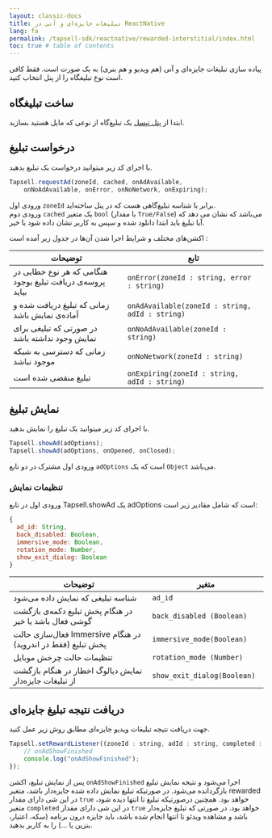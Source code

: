 ```yaml
---
layout: classic-docs
title: تبلیغات جایزه‌ای و آنی در ReactNative
lang: fa
permalink: /tapsell-sdk/reactnative/rewarded-interstitial/index.html
toc: true # table of contents
---
```


پیاده سازی تبلیغات جایزه‌ای و آنی (هم ویدیو‌ و هم بنری) به یک صورت است. فقط کافی است نوع تبلیغگاه را از پنل انتخاب کنید.


## ساخت تبلیغگاه
ابتدا از [پنل تپسل](https://dashboard.tapsell.ir/) یک تبلیغ‌گاه از نوعی که مایل هستید بسازید.


## درخواست تبلیغ
با اجرای کد زیر میتوانید درخواست یک تبلیغ بدهید.

```javascript
Tapsell.requestAd(zoneId, cached, onAdAvailable, 
    onNoAdAvailable, onError, onNoNetwork, onExpiring);
```

ورودی اول `zoneId` برابر با شناسه تبلیغ‌گاهی هست که در پنل ساخته‌اید.  
ورودی دوم `cached` یک متغیر `bool` (با مقدار `True/False`) می‌باشد که نشان می دهد که آیا تبلیغ باید ابتدا دانلود شده و سپس به کاربر نشان داده شود یا خیر.  
  
اکشن‌های مختلف و شرایط اجرا شدن آن‌ها در جدول زیر آمده است :

| توضیحات | تابع |
| - | - |
| هنگامی که هر نوع خطایی در پروسه‌ی دریافت تبلیغ بوجود بیاید | `onError(zoneId : string, error : string)` |
| زمانی که تبلیغ دریافت شده و آماده‌ی نمایش باشد | `onAdAvailable(zoneId : string, adId : string)` |
| در صورتی که تبلیغی برای نمایش وجود نداشته باشد | `onNoAdAvailable(zoneId : string)	` |
| زمانی که دسترسی به شبکه موجود نباشد | `onNoNetwork(zoneId : string)` |
| تبلیغ منقضی شده است | `onExpiring(zoneId : string, adId : string)` |


## نمایش تبلیغ
با اجرای کد زیر میتوانید یک تبلیغ را نمایش بدهید.

```javascript
Tapsell.showAd(adOptions);
Tapsell.showAd(adOptions, onOpened, onClosed);
```
ورودی اول مشترک در دو تابع `adOptions` است که یک `Object` می‌باشد.

### تنظیمات نمایش
ورودی اول در تابع Tapsell.showAd یک adOptions است که شامل مقادیر زیر است:

```javascript
{
  ad_id: String,
  back_disabled: Boolean,
  immersive_mode: Boolean,
  rotation_mode: Number,
  show_exit_dialog: Boolean
}
```

| توضیحات | متغیر |
| - | - |
| شناسه تبلیغی که نمایش داده می‌شود | `ad_id` |
| در هنگام پخش تبلیغ دکمه‌ی بازگشت گوشی فعال باشد یا خیر | `back_disabled (Boolean)	` |
| فعال‌سازی حالت Immersive در هنگام پخش تبلیغ (فقط در اندروید) | `immersive_mode(Boolean)	` |
| تنظیمات حالت چرخش موبایل | `rotation_mode (Number)	` |
| نمایش دیالوگ اخطار در هنگام بازگشت از تبلیغات جایزه‌دار | `show_exit_dialog(Boolean)	` |

## دریافت نتیجه تبلیغ جایزه‌ای
جهت دریافت نتیجه تبلیغات ویدیو جایزه‌ای مطابق روش زیر عمل کنید.

```javascript
Tapsell.setRewardListener((zoneId : string, adId : string, completed : boolean, rewarded : boolean) => {
    // onAdShowFinished
    console.log("onAdShowFinished");
});
```

پس از نمایش تبلیغ، اکشن `onAdShowFinished` اجرا می‌شود و نتیجه نمایش تبلیغ بازگردانده می‌شود. در صورتیکه تبلیغ نمایش داده شده جایزه‌دار باشد، متغیر rewarded در این شی دارای مقدار `true` خواهد بود. همچنین درصورتیکه تبلیغ تا انتها دیده شود، متغیر `completed` در این شی دارای مقدار `true` خواهد بود.  در صورتی که تبلیغ جایزه‌دار باشد و مشاهده ویدئو تا انتها انجام شده باشد، باید جایزه درون برنامه (سکه، اعتبار، بنزین یا …) را به کاربر بدهید.
